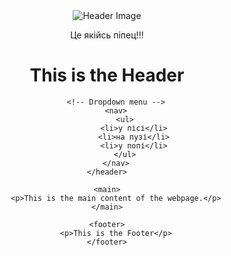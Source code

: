 <!DOCTYPE html>
<html lang="en">
<head>
    
</head>
<body>
    <header>
        <div class="image-container">
            <img src="header.jpg" alt="Header Image">
            <p class="text-on-image">Це якійсь піпец!!!</p>
        </div>
        <h1>This is the Header</h1>

        <!-- Dropdown menu -->
        <nav>
            <ul>
                <li>у пісі</li>
                <li>на пузі</li>
                <li>у попі</li>
            </ul>
        </nav>
    </header>

    <main>
        <p>This is the main content of the webpage.</p>
    </main>

    <footer>
        <p>This is the Footer</p>
    </footer>
</body>
</html>

